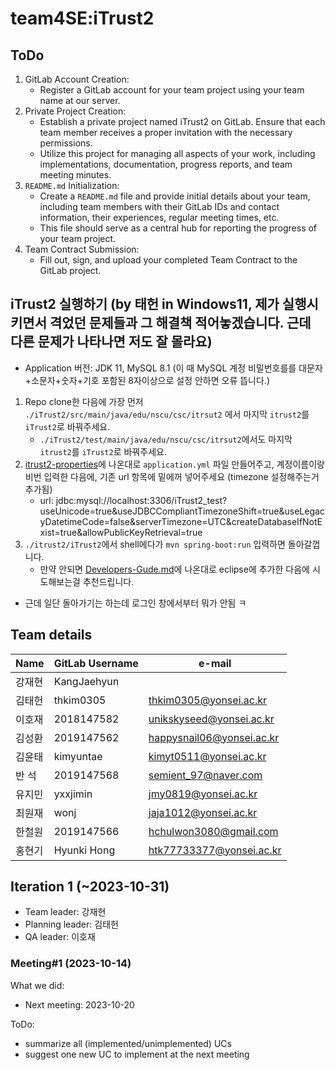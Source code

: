 # team4SE:iTrust2

## ToDo
1. GitLab Account Creation:
    - Register a GitLab account for your team project using your team name at our server.
2. Private Project Creation:
    - Establish a private project named iTrust2 on GitLab. Ensure that each team member
receives a proper invitation with the necessary permissions.
    - Utilize this project for managing all aspects of your work, including implementations,
documentation, progress reports, and team meeting minutes.
3. `README.md` Initialization:
    - Create a `README.md` file and provide initial details about your team, including team
members with their GitLab IDs and contact information, their experiences, regular
meeting times, etc.
    - This file should serve as a central hub for reporting the progress of your team project.
4. Team Contract Submission:
    - Fill out, sign, and upload your completed Team Contract to the GitLab project.

## iTrust2 실행하기 (by 태헌 in Windows11, 제가 실행시키면서 격었던 문제들과 그 해결책 적어놓겠습니다. 근데 다른 문제가 나타나면 저도 잘 몰라요)
- Application 버전: JDK 11, MySQL 8.1 (이 때 MySQL 계정 비밀번호를를 대문자+소문자+숫자+기호 포함된 8자이상으로 설정 안하면 오류 뜹니다.)
1. Repo clone한 다음에 가장 먼저 `./iTrust2/src/main/java/edu/nscu/csc/itrsut2` 에서 마지막 `itrust2`를 `iTrust2`로 바꿔주세요.
    - `./iTrust2/test/main/java/edu/nscu/csc/itrsut2`에서도 마지막 `itrust2`를 `iTrust2`로 바꿔주세요.
2. [itrust2-properties](https://github.com/ncsu-csc326/iTrust2/blob/main/docs/Developers-Guide.md#itrust2-properties)에 나온대로 `application.yml` 파일 만들어주고, 계정이름이랑 비번 입력한 다음에, 기존 url 항목에 밑에꺼 넣어주세요 (timezone 설정해주는거 추가됨)
    - url: jdbc:mysql://localhost:3306/iTrust2_test?useUnicode=true&useJDBCCompliantTimezoneShift=true&useLegacyDatetimeCode=false&serverTimezone=UTC&createDatabaseIfNotExist=true&allowPublicKeyRetrieval=true
3. `./itrust2/iTrust2`에서 shell에다가 `mvn spring-boot:run` 입력하면 돌아갈껍니다.
    - 만약 안되면 [Developers-Gude.md](https://github.com/ncsu-csc326/iTrust2/blob/main/docs/Developers-Guide.md##import-itrust2-into-eclipse-workspace)에 나온대로 eclipse에 추가한 다음에 시도해보는걸 추천드립니다.

- 근데 일단 돌아가기는 하는데 로그인 창에서부터 뭐가 안됨 ㅋ

## Team details
| Name | GitLab Username | e-mail |
|------|-----------------|--------| 
| 강재현 | KangJaehyun | |
| 김태헌 | thkim0305 | thkim0305@yonsei.ac.kr |
| 이호재 | 2018147582 | unikskyseed@yonsei.ac.kr |
| 김성환 | 2019147562 | happysnail06@yonsei.ac.kr |
| 김윤태 | kimyuntae | kimyt0511@yonsei.ac.kr |
| 반 석 | 2019147568 | semient_97@naver.com |
| 유지민 | yxxjimin | jmy0819@yonsei.ac.kr |
| 최원재 | wonj | jaja1012@yonsei.ac.kr |
| 한철원 | 2019147566 | hchulwon3080@gmail.com |
| 홍현기 | Hyunki Hong | htk77733377@yonsei.ac.kr |


## Iteration 1 (~2023-10-31)
- Team leader: 강재현
- Planning leader: 김태헌
- QA leader: 이호재

### Meeting#1 (2023-10-14)
What we did:

- Next meeting: 2023-10-20

ToDo:
- summarize all (implemented/unimplemented) UCs
- suggest one new UC to implement at the next meeting



